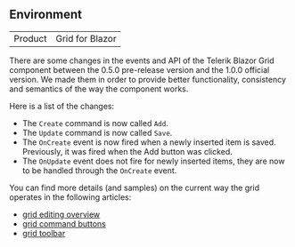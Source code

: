
## Environment

<table>
<tbody>
<tr>
<td>Product</td>
<td>Grid for Blazor</td>
</tr>
</tbody>
</table>

There are some changes in the events and API of the Telerik Blazor Grid component between the 0.5.0 pre-release version and the 1.0.0 official version. We made them in order to provide better functionality, consistency and semantics of the way the component works.

Here is a list of the changes:

* The `Create` command is now called `Add`.
* The `Update` command is now called `Save`.
* The `OnCreate` event is now fired when a newly inserted item is saved. Previously, it was fired when the Add button was clicked.
* The `OnUpdate` event does not fire for newly inserted items, they are now to be handled through the `OnCreate` event.

You can find more details (and samples) on the current way the grid operates in the following articles:

* [grid editing overview](slug:grid-editing-overview)
* [grid command buttons](slug:components/grid/columns/command)
* [grid toolbar](slug:components/grid/features/toolbar)
